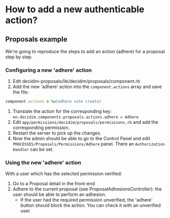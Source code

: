 # How to add a new authenticable action?

## Proposals example

We're going to reproduce the steps to add an action (adhere) for a proposal step by step.

### Configuring a new 'adhere' action

1. Edit decidim-proposals/lib/decidim/proposals/component.rb
1. Add the new 'adhere' action into the `component.actions` array and save the file:

```ruby
component.actions = %w(adhere vote create)
```

1. Translate the action for the corresponding key: `en.decidim.components.proposals.actions.adhere = Adhere`
1. Edit `app/permissions/decidim/proposals/permissions.rb` and add the corresponding permission.
1. Restart the server to pick up the changes.
1. Now the admin should be able to go to the Control Panel and edit `PROCESSES/Proposals/Permissions/Adhere` panel. There an `Authorization Handler` can be set.

### Using the new 'adhere' action

With a user which has the selected permission verified:

1. Go to a Proposal detail in the front-end
1. Adhere to the current proposal (see ProposalAdhesionsController): the user should be able to perform an adhesion.
    - If the user had the required permission unverified, the 'adhere' button should block the action. You can check it with an unverified user.
